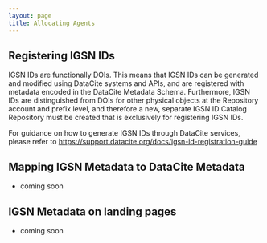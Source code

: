 ```yaml
---
layout: page
title: Allocating Agents
---
```


## Registering IGSN IDs ##

IGSN IDs are functionally DOIs. This means that IGSN IDs can be generated and modified using DataCite systems and APIs, and are registered with metadata encoded in the DataCite Metadata Schema. Furthermore, IGSN IDs are distinguished from DOIs for other physical objects at the Repository account and prefix level, and therefore a new, separate IGSN ID Catalog Repository must be created that is exclusively for registering IGSN IDs.

For guidance on how to generate IGSN IDs through DataCite services, please refer to <https://support.datacite.org/docs/igsn-id-registration-guide>

## Mapping IGSN Metadata to DataCite Metadata ##

  * coming soon


## IGSN Metadata on landing pages ##

  * coming soon
  
